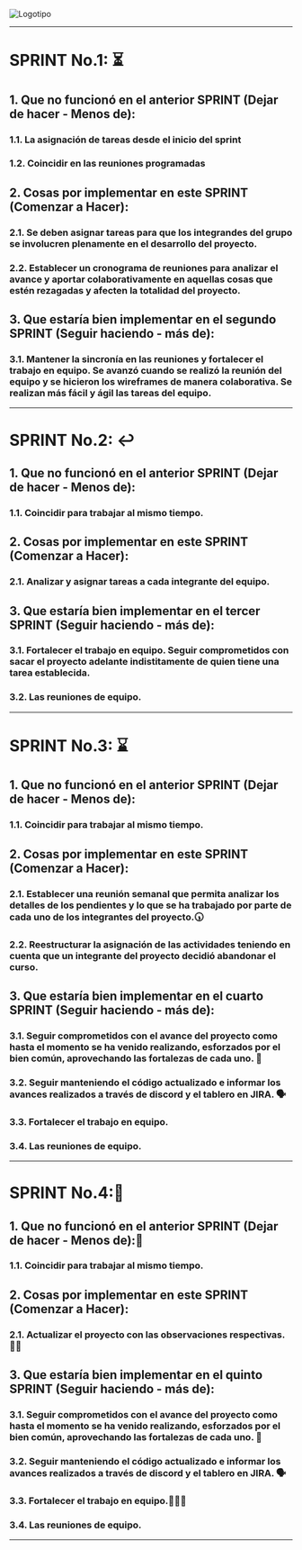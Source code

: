 ![Logotipo](https://github.com/alvaarom/grupo_4_dteachlife/blob/main/public/images/logo.png)
___
# SPRINT No.1: :hourglass_flowing_sand:
## 1. Que no funcionó en el anterior SPRINT (Dejar de hacer - Menos de):
### 1.1. La asignación de tareas desde el inicio del sprint
### 1.2. Coincidir en las reuniones programadas
## 2. Cosas por implementar en este SPRINT (Comenzar a Hacer):
### 2.1. Se deben asignar tareas para que los integrandes del grupo se involucren plenamente en el desarrollo del proyecto.
### 2.2. Establecer un cronograma de reuniones para analizar el avance y aportar colaborativamente en aquellas cosas que estén rezagadas y afecten la totalidad del proyecto.
## 3. Que estaría bien implementar en el segundo SPRINT (Seguir haciendo - más de):
### 3.1. Mantener la sincronía en las reuniones y fortalecer el trabajo en equipo.  Se avanzó cuando se realizó la reunión del equipo y se hicieron los wireframes de manera colaborativa.  Se realizan más fácil y ágil las tareas del equipo.
___
# SPRINT No.2: :leftwards_arrow_with_hook:
## 1. Que no funcionó en el anterior SPRINT (Dejar de hacer - Menos de):
### 1.1. Coincidir para trabajar al mismo tiempo.
## 2. Cosas por implementar en este SPRINT (Comenzar a Hacer):
### 2.1. Analizar y asignar tareas a cada integrante del equipo.
## 3. Que estaría bien implementar en el tercer SPRINT (Seguir haciendo - más de):
### 3.1. Fortalecer el trabajo en equipo.  Seguir comprometidos con sacar el proyecto adelante indistitamente de quien tiene una tarea establecida.
### 3.2. Las reuniones de equipo.
___

# SPRINT No.3: :hourglass:
## 1. Que no funcionó en el anterior SPRINT (Dejar de hacer - Menos de):
### 1.1. Coincidir para trabajar al mismo tiempo.
## 2. Cosas por implementar en este SPRINT (Comenzar a Hacer):
### 2.1. Establecer una reunión semanal que permita analizar los detalles de los pendientes y lo que se ha trabajado por parte de cada uno de los integrantes del proyecto.:clock530:
### 2.2. Reestructurar la asignación de las actividades teniendo en cuenta que un integrante del proyecto decidió abandonar el curso.
## 3. Que estaría bien implementar en el cuarto SPRINT (Seguir haciendo - más de):
### 3.1. Seguir comprometidos con el avance del proyecto como hasta el momento se ha venido realizando, esforzados por el bien común, aprovechando las fortalezas de cada uno.	:mechanical_arm:
### 3.2. Seguir manteniendo el código actualizado e informar los avances realizados a través de discord y el tablero en JIRA. :speaking_head:
### 3.3. Fortalecer el trabajo en equipo.
### 3.4. Las reuniones de equipo.
___
# SPRINT No.4::mountain_bicyclist:
## 1. Que no funcionó en el anterior SPRINT (Dejar de hacer - Menos de)::zombie:
### 1.1. Coincidir para trabajar al mismo tiempo.
## 2. Cosas por implementar en este SPRINT (Comenzar a Hacer):
### 2.1. Actualizar el proyecto con las observaciones respectivas.:massage_man:
## 3. Que estaría bien implementar en el quinto SPRINT (Seguir haciendo - más de):
### 3.1. Seguir comprometidos con el avance del proyecto como hasta el momento se ha venido realizando, esforzados por el bien común, aprovechando las fortalezas de cada uno.	:mechanical_arm:
### 3.2. Seguir manteniendo el código actualizado e informar los avances realizados a través de discord y el tablero en JIRA. :speaking_head:
### 3.3. Fortalecer el trabajo en equipo.:facepunch::fist_oncoming::punch:
### 3.4. Las reuniones de equipo.
___
